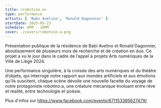 ```yaml
---
title: <robotino.a>
type: performance
artists: [ 'Babi Avelino', 'Ronald Dagonnier' ]
startDate: 2025-05-23
schedule: 8PM - 10PM
cover: ./covers/robotino-a.png
---
```


Présentation publique de la résidence de Babi Avelino et Ronald Dagonnier, aboutissement de plusieurs mois de
recherche et de création en duo. Ce projet a vu le jour dans le cadre de l’appel à projets Arts numériques de la Ville
de Liège 2024.

Une performance singulière, à la croisée des arts numériques et du théâtre d’objets, qui interroge notre rapport aux
mondes artificiels et aux émotions qu’ils suscitent, chaque scène dévoile une nouvelle facette du voyage de notre
protagoniste robotino.a, une créature mécanique évoluant entre rêve et réalité, entre technologie et poésie. 

Plus d'infos sur https://www.facebook.com/events/671153395627479/